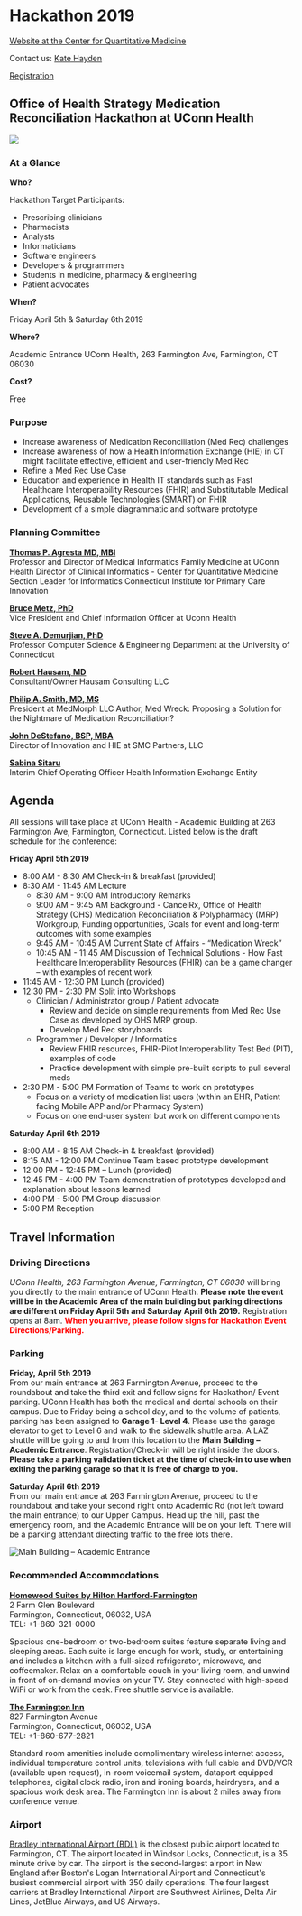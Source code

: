 # Hackathon 2019

[Website at the Center for Quantitative Medicine](https://health.uconn.edu/quantitative-medicine/hackathon-2019/)

Contact us: [Kate Hayden](mailto:khayden@uchc.edu)

[Registration](https://www.emailmeform.com/builder/form/4mco5B1a84F2)

## Office of Health Strategy Medication Reconciliation Hackathon at UConn Health

![](img/pills-on-tray-1024x683.jpg)

### At a Glance

**Who?**

Hackathon Target Participants:

- Prescribing clinicians
- Pharmacists
- Analysts
- Informaticians
- Software engineers
- Developers & programmers
- Students in medicine, pharmacy & engineering
- Patient advocates

**When?**

Friday April 5th & Saturday 6th 2019

**Where?**

Academic Entrance
UConn Health, 263 Farmington Ave, Farmington, CT 06030

**Cost?**

Free

### Purpose

- Increase awareness of Medication Reconciliation (Med Rec) challenges
- Increase awareness of how a Health Information Exchange (HIE) in CT might facilitate effective, efficient and user-friendly Med Rec
- Refine a Med Rec Use Case
- Education and experience in Health IT standards such as Fast Healthcare Interoperability Resources (FHIR) and Substitutable Medical Applications, Reusable Technologies (SMART) on FHIR
- Development of a simple diagrammatic and software prototype

### Planning Committee

[**Thomas P. Agresta MD, MBI**](http://facultydirectory.uchc.edu/profile?profileId=Agresta-Thomas)\
Professor and Director of Medical Informatics Family Medicine at UConn Health
Director of Clinical Informatics - Center for Quantitative Medicine
Section Leader for Informatics Connecticut Institute for Primary Care Innovation

[**Bruce Metz, PhD**](https://health.uconn.edu/about/leadership)\
Vice President and Chief Information Officer at Uconn Health

[**Steve A. Demurjian, PhD**](http://www.engr.uconn.edu/~steve)\
Professor Computer Science & Engineering Department at the University of Connecticut

[**Robert Hausam, MD**](https://twitter.com/rhausam)\
Consultant/Owner Hausam Consulting LLC

[**Philip A. Smith, MD, MS**](https://www.medmorph.com/about/)\
President at MedMorph LLC
Author, Med Wreck: Proposing a Solution for the Nightmare of Medication Reconciliation?

[**John DeStefano, BSP, MBA**](https://smcpartners.com/about-us/leadership-team/)\
Director of Innovation and HIE at SMC Partners, LLC

[**Sabina Sitaru**](https://twitter.com/sabinasitaru?lang=en)\
Interim Chief Operating Officer Health Information Exchange Entity

## Agenda

All sessions will take place at UConn Health - Academic Building at 263 Farmington Ave, Farmington, Connecticut. Listed below is the draft schedule for the conference:

**Friday April 5th 2019**

- 8:00 AM - 8:30 AM Check-in & breakfast (provided)
- 8:30 AM - 11:45 AM Lecture
  - 8:30 AM - 9:00 AM Introductory Remarks
  - 9:00 AM - 9:45 AM Background - CancelRx, Office of Health Strategy (OHS) Medication Reconciliation & Polypharmacy (MRP) Workgroup, Funding opportunities, Goals for event and long-term outcomes with some examples
  - 9:45 AM - 10:45 AM Current State of Affairs - “Medication Wreck”
  - 10:45 AM - 11:45 AM Discussion of Technical Solutions - How Fast Healthcare Interoperability Resources (FHIR) can be a game changer – with examples of recent work
- 11:45 AM - 12:30 PM Lunch (provided)
- 12:30 PM - 2:30 PM Split into Workshops
  - Clinician / Administrator group / Patient advocate
    - Review and decide on simple requirements from Med Rec Use Case as developed by OHS MRP group.
    - Develop Med Rec storyboards
  - Programmer / Developer / Informatics
    - Review FHIR resources, FHIR-Pilot Interoperability Test Bed (PIT), examples of code
    - Practice development with simple pre-built scripts to pull several meds
- 2:30 PM - 5:00 PM Formation of Teams to work on prototypes
  - Focus on a variety of medication list users (within an EHR, Patient facing Mobile APP and/or Pharmacy System)
  - Focus on one end-user system but work on different components

**Saturday April 6th 2019**

- 8:00 AM - 8:15 AM Check-in & breakfast (provided)
- 8:15 AM - 12:00 PM Continue Team based prototype development
- 12:00 PM - 12:45 PM – Lunch (provided)
- 12:45 PM - 4:00 PM Team demonstration of prototypes developed and explanation about lessons learned
- 4:00 PM - 5:00 PM Group discussion
- 5:00 PM Reception

## Travel Information

### Driving Directions

_UConn Health, 263 Farmington Avenue, Farmington, CT 06030_ will bring you directly to the main entrance of UConn Health. **Please note the event will be in the Academic Area of the main building but parking directions are different on Friday April 5th and Saturday April 6th 2019.** Registration opens at 8am.
<span style="color:red">**When you arrive, please follow signs for Hackathon Event Directions/Parking.**</span>

### Parking

**Friday, April 5th 2019**\
From our main entrance at 263 Farmington Avenue, proceed to the roundabout and take the third exit and follow signs for Hackathon/ Event parking. UConn Health has both the medical and dental schools on their campus. Due to Friday being a school day, and to the volume of patients, parking has been assigned to **Garage 1- Level 4**. Please use the garage elevator to get to Level 6 and walk to the sidewalk shuttle area. A LAZ shuttle will be going to and from this location to the **Main Building – Academic Entrance**. Registration/Check-in will be right inside the doors. **Please take a parking validation ticket at the time of check-in to use when exiting the parking garage so that it is free of charge to you.**

**Saturday April 6th 2019**\
From our main entrance at 263 Farmington Avenue, proceed to the roundabout and take your second right onto Academic Rd (not left toward the main entrance) to our Upper Campus. Head up the hill, past the emergency room, and the Academic Entrance will be on your left. There will be a parking attendant directing traffic to the free lots there.

![Main Building – Academic Entrance](img/academic-entrance-300x200.jpg)

### Recommended Accommodations

[**Homewood Suites by Hilton Hartford-Farmington**](https://homewoodsuites3.hilton.com/en/hotels/connecticut/homewood-suites-by-hilton-hartford-farmington-HFDFMHW/index.html)\
2 Farm Glen Boulevard\
Farmington, Connecticut, 06032, USA\
TEL: +1-860-321-0000

Spacious one-bedroom or two-bedroom suites feature separate living and sleeping areas. Each suite is large enough for work, study, or entertaining and includes a kitchen with a full-sized refrigerator, microwave, and coffeemaker. Relax on a comfortable couch in your living room, and unwind in front of on-demand movies on your TV. Stay connected with high-speed WiFi or work from the desk. Free shuttle service is available.

[**The Farmington Inn**](http://www.farmingtoninn.com/)\
827 Farmington Avenue\
Farmington, Connecticut, 06032, USA\
TEL: +1-860-677-2821

Standard room amenities  include complimentary wireless internet access, individual temperature control units, televisions with full cable and DVD/VCR (available upon request), in-room voicemail system, dataport equipped telephones, digital clock radio, iron and ironing boards, hairdryers, and a spacious work desk area. The Farmington Inn is about 2 miles away from conference venue.

### Airport

[Bradley International Airport (BDL)](http://www.bradleyairport.com/) is the closest public airport located to Farmington, CT. The airport located in Windsor Locks, Connecticut, is a 35 minute drive by car. The airport is the second-largest airport in New England after Boston's Logan International Airport and Connecticut's busiest commercial airport with 350 daily operations. The four largest carriers at Bradley International Airport are Southwest Airlines, Delta Air Lines, JetBlue Airways, and US Airways.
